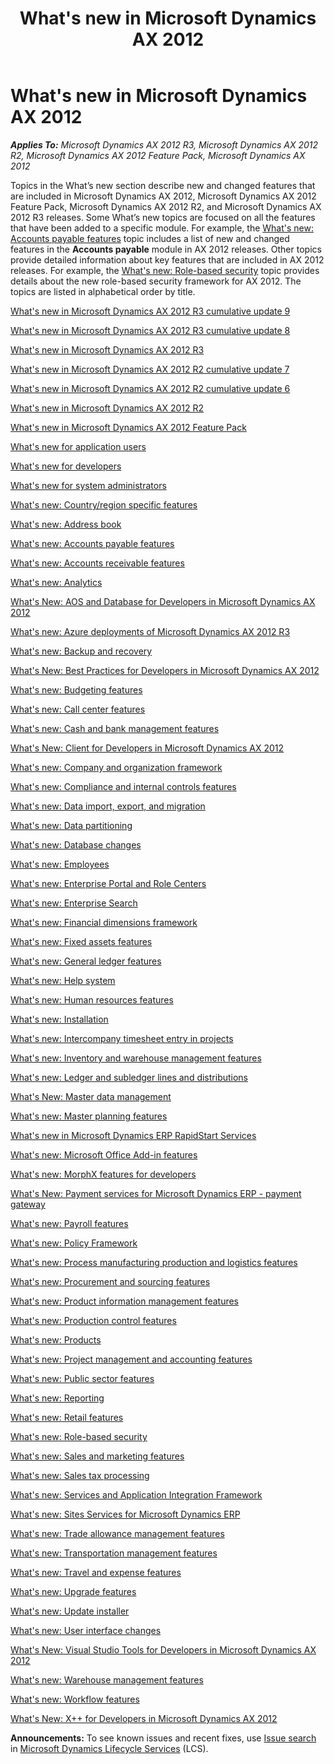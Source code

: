 ﻿---
title: What's new in Microsoft Dynamics AX 2012
TOCTitle: What's new in Microsoft Dynamics AX 2012
ms:assetid: 92b23375-3673-4773-9f25-e9f2dca9cd3b
ms:mtpsurl: https://technet.microsoft.com/en-us/library/Dn527180(v=AX.60)
ms:contentKeyID: 59623308
ms.date: 06/10/2015
mtps_version: v=AX.60
---

# What's new in Microsoft Dynamics AX 2012 


_**Applies To:** Microsoft Dynamics AX 2012 R3, Microsoft Dynamics AX 2012 R2, Microsoft Dynamics AX 2012 Feature Pack, Microsoft Dynamics AX 2012_

Topics in the What’s new section describe new and changed features that are included in Microsoft Dynamics AX 2012, Microsoft Dynamics AX 2012 Feature Pack, Microsoft Dynamics AX 2012 R2, and Microsoft Dynamics AX 2012 R3 releases. Some What’s new topics are focused on all the features that have been added to a specific module. For example, the [What's new: Accounts payable features](what-s-new-accounts-payable-features.md) topic includes a list of new and changed features in the **Accounts payable** module in AX 2012 releases. Other topics provide detailed information about key features that are included in AX 2012 releases. For example, the [What's new: Role-based security](what-s-new-role-based-security.md) topic provides details about the new role-based security framework for AX 2012. The topics are listed in alphabetical order by title.

[What's new in Microsoft Dynamics AX 2012 R3 cumulative update 9](what-s-new-in-microsoft-dynamics-ax-2012-r3-cumulative-update-9.md)

[What's new in Microsoft Dynamics AX 2012 R3 cumulative update 8](what-s-new-in-microsoft-dynamics-ax-2012-r3-cumulative-update-8.md)

[What's new in Microsoft Dynamics AX 2012 R3](what-s-new-in-microsoft-dynamics-ax-2012-r3.md)

[What's new in Microsoft Dynamics AX 2012 R2 cumulative update 7](what-s-new-in-microsoft-dynamics-ax-2012-r2-cumulative-update-7.md)

[What's new in Microsoft Dynamics AX 2012 R2 cumulative update 6](what-s-new-in-microsoft-dynamics-ax-2012-r2-cumulative-update-6.md)

[What's new in Microsoft Dynamics AX 2012 R2](what-s-new-in-microsoft-dynamics-ax-2012-r2.md)

[What's new in Microsoft Dynamics AX 2012 Feature Pack](what-s-new-in-microsoft-dynamics-ax-2012-feature-pack.md)

[What's new for application users](what-s-new-for-application-users.md)

[What's new for developers](what-s-new-for-developers.md)

[What's new for system administrators](what-s-new-for-system-administrators.md)

[What's new: Country/region specific features](what-s-new-country-region-specific-features.md)

[What's new: Address book](what-s-new-address-book.md)

[What's new: Accounts payable features](what-s-new-accounts-payable-features.md)

[What's new: Accounts receivable features](what-s-new-accounts-receivable-features.md)

[What's new: Analytics](what-s-new-analytics.md)

[What's New: AOS and Database for Developers in Microsoft Dynamics AX 2012](what-s-new-aos-and-database-for-developers-in-microsoft-dynamics-ax-2012.md)

[What's new: Azure deployments of Microsoft Dynamics AX 2012 R3](what-s-new-azure-deployments-of-microsoft-dynamics-ax-2012-r3.md)

[What's new: Backup and recovery](what-s-new-backup-and-recovery.md)

[What's New: Best Practices for Developers in Microsoft Dynamics AX 2012](what-s-new-best-practices-for-developers-in-microsoft-dynamics-ax-2012.md)

[What's new: Budgeting features](what-s-new-budgeting-features.md)

[What's new: Call center features](what-s-new-call-center-features.md)

[What's new: Cash and bank management features](what-s-new-cash-and-bank-management-features.md)

[What's New: Client for Developers in Microsoft Dynamics AX 2012](what-s-new-client-for-developers-in-microsoft-dynamics-ax-2012.md)

[What's new: Company and organization framework](what-s-new-company-and-organization-framework.md)

[What's new: Compliance and internal controls features](what-s-new-compliance-and-internal-controls-features.md)

[What's new: Data import, export, and migration](what-s-new-data-import-export-and-migration.md)

[What's new: Data partitioning](what-s-new-data-partitioning.md)

[What's new: Database changes](what-s-new-database-changes.md)

[What's new: Employees](what-s-new-employees.md)

[What's new: Enterprise Portal and Role Centers](what-s-new-enterprise-portal-and-role-centers.md)

[What's new: Enterprise Search](what-s-new-enterprise-search.md)

[What's new: Financial dimensions framework](what-s-new-financial-dimensions-framework.md)

[What's new: Fixed assets features](what-s-new-fixed-assets-features.md)

[What's new: General ledger features](what-s-new-general-ledger-features.md)

[What's new: Help system](what-s-new-help-system.md)

[What's new: Human resources features](what-s-new-human-resources-features.md)

[What's new: Installation](what-s-new-installation.md)

[What's new: Intercompany timesheet entry in projects](what-s-new-intercompany-timesheet-entry-in-projects.md)

[What's new: Inventory and warehouse management features](what-s-new-inventory-and-warehouse-management-features.md)

[What's new: Ledger and subledger lines and distributions](what-s-new-ledger-and-subledger-lines-and-distributions.md)

[What's New: Master data management](what-s-new-master-data-management.md)

[What's new: Master planning features](what-s-new-master-planning-features.md)

[What's new in Microsoft Dynamics ERP RapidStart Services](what-s-new-in-microsoft-dynamics-erp-rapidstart-services.md)

[What's new: Microsoft Office Add-in features](what-s-new-microsoft-office-add-in-features.md)

[What's new: MorphX features for developers](what-s-new-morphx-features-for-developers.md)

[What's New: Payment services for Microsoft Dynamics ERP - payment gateway](what-s-new-payment-services-for-microsoft-dynamics-erp-payment-gateway.md)

[What's new: Payroll features](what-s-new-payroll-features.md)

[What's new: Policy Framework](what-s-new-policy-framework.md)

[What's new: Process manufacturing production and logistics features](what-s-new-process-manufacturing-production-and-logistics-features.md)

[What's new: Procurement and sourcing features](what-s-new-procurement-and-sourcing-features.md)

[What's new: Product information management features](what-s-new-product-information-management-features.md)

[What's new: Production control features](what-s-new-production-control-features.md)

[What's new: Products](what-s-new-products.md)

[What's new: Project management and accounting features](what-s-new-project-management-and-accounting-features.md)

[What's new: Public sector features](what-s-new-public-sector-features.md)

[What's new: Reporting](what-s-new-reporting.md)

[What's new: Retail features](what-s-new-retail-features.md)

[What's new: Role-based security](what-s-new-role-based-security.md)

[What's new: Sales and marketing features](what-s-new-sales-and-marketing-features.md)

[What's new: Sales tax processing](what-s-new-sales-tax-processing.md)

[What's new: Services and Application Integration Framework](what-s-new-services-and-application-integration-framework.md)

[What's new: Sites Services for Microsoft Dynamics ERP](what-s-new-sites-services-for-microsoft-dynamics-erp.md)

[What's new: Trade allowance management features](what-s-new-trade-allowance-management-features.md)

[What's new: Transportation management features](what-s-new-transportation-management-features.md)

[What's new: Travel and expense features](what-s-new-travel-and-expense-features.md)

[What's new: Upgrade features](what-s-new-upgrade-features.md)

[What's new: Update installer](what-s-new-update-installer.md)

[What's new: User interface changes](what-s-new-user-interface-changes.md)

[What's New: Visual Studio Tools for Developers in Microsoft Dynamics AX 2012](what-s-new-visual-studio-tools-for-developers-in-microsoft-dynamics-ax-2012.md)

[What's new: Warehouse management features](what-s-new-warehouse-management-features.md)

[What's new: Workflow features](what-s-new-workflow-features.md)

[What's New: X++ for Developers in Microsoft Dynamics AX 2012](what-s-new-x-for-developers-in-microsoft-dynamics-ax-2012.md)

  
**Announcements:** To see known issues and recent fixes, use [Issue search](http://go.microsoft.com/fwlink/?linkid=389258) in [Microsoft Dynamics Lifecycle Services](http://go.microsoft.com/fwlink/?linkid=306505) (LCS).


